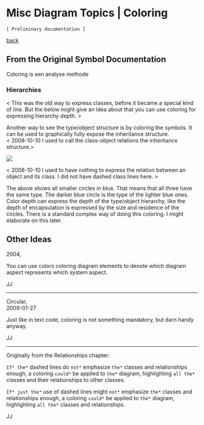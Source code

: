 ﻿Misc Diagram Topics | Coloring
==============================

`[ Preliminary documentation ]`

[back](./)

## From the Original Symbol Documentation

Coloring is een analyse methode 

### Hierarchies

< This was the old way to express classes, before it became a special kind of line. But the below might give an idea about that you can use coloring for expressing hierarchy depth. >

Another way to see the type/object structure is by coloring the symbols. It can be used to graphically fully expose the inheritance structure.  
< 2008-10-10 I used to call the class-object relations the inheritance structure.>

![](images/3.%20Coloring.001.png)

< 2008-10-10 I used to have nothing to express the relation between an object and its class. I did not have dashed class lines here. >

The above shows all smaller circles in blue. That means that all three have the same type. The darker blue circle is the type of the lighter blue ones. Color depth can express the depth of the type/object hierarchy, like the depth of encapsulation is expressed by the size and residence of the circles. There is a standard complex way of doing this coloring. I might elaborate on this later. 

## Other Ideas

2004,

You can use colors coloring diagram elements to denote which diagram aspect represents which system aspect.

JJ

-----

Circular,  
2009-01-27

Just like in text code, coloring is not something mandatory, but darn handy anyway.

JJ

-----

Originally from the Relationships chapter:

`If* the*` dashed lines do `not*` emphasize `the*` classes and relationships enough, a coloring `could*` be applied to `the*` diagram, highlighting `all the*` classes and their relationships to other classes.

`If* just the*` use of dashed lines might `not*` emphasize `the*` classes and relationships enough, a coloring `could*` be applied to `the*` diagram, highlighting `all the*` classes and relationships.

JJ
